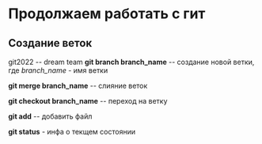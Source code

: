 # Продолжаем работать с гит

## Создание веток

git2022 -- dream team
**git branch branch_name** -- создание новой ветки, где *branch_name* - имя ветки

**git merge branch_name** -- слияние веток

**git checkout branch_name** -- переход на ветку

**git add** -- добавить файл

**git status** - инфа о текщем состоянии
